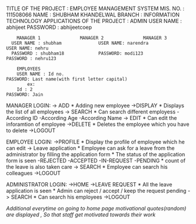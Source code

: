TITLE OF THE PROJECT : EMPLOYEE MANAGEMENT SYSTEM
MIS. NO. : 111508066
NAME : SHUBHAM KHANDELWAL
BRANCH : INFORMATION TECHNOLOGY
APPLICATIONS OF THE PROJECT : 
                         ADMIN
						USER NAME : abhijeet
						PASSWORD : abhijeetcoep
					

		MANAGER 1				MANAGER 2				MANAGER 3
	  USER NAME : shubham			   USER NAME: narendra			    USER NAME: nehru
	  PASSWORD : shubham18			   PASSWORD: modi123			    PASSWORD : nehru123

        EMPLOYEES
	    USER NAME : Id no.
	PASSWORD: Last name(with first letter capital)
			ex:
		Id : 2
	PASSWORD: Jain

MANAGER LOGIN:
	-> ADD
	* Adding new employee
	->DISPLAY
	* Displays the list of all employees
	-> SEARCH
	* Can search different employess
	 -According ID
	 -According Age
	 -According Name
	-> EDIT
	* Can edit the inforamtion of employee
	->DELETE
	* Deletes the employee which you have to delete
	->LOGOUT
	
EMPLOYEE LOGIN:
	->PROFILE
	* Display the profile of employee which he can edit
	-> Leave application
	* Employee can ask for a leave from the administrator by filling the application form 
	* The status of the application form is seen
	-REJECTED
	-ACCEPTED
	-IN-REQUEST
	-PENDING
	* count of the leave is also taken care
	-> SEARCH
	* Employee can search his colleagues
	->LOGOUT
	
ADMINISTRATOR LOGIN:
	->HOME
	->LEAVE REQUEST
	* All the leave application is seen 
	* Admin can reject / accept / keep the request pending
	-> SEARCH
	* Can search his employees
	->LOGOUT 
	
*Additional everytime on going to home page motivational quotes(random) are displayed , So that staff get motivated towards their work*
	
